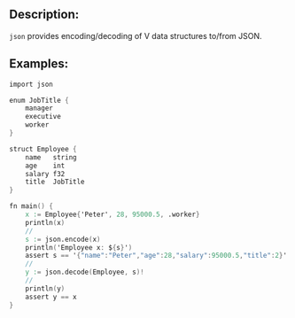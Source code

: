 ## Description:

`json` provides encoding/decoding of V data structures to/from JSON.

## Examples:

```v
import json

enum JobTitle {
	manager
	executive
	worker
}

struct Employee {
	name   string
	age    int
	salary f32
	title  JobTitle
}

fn main() {
	x := Employee{'Peter', 28, 95000.5, .worker}
	println(x)
	//
	s := json.encode(x)
	println('Employee x: ${s}')
	assert s == '{"name":"Peter","age":28,"salary":95000.5,"title":2}'
	//
	y := json.decode(Employee, s)!
	//
	println(y)
	assert y == x
}
```